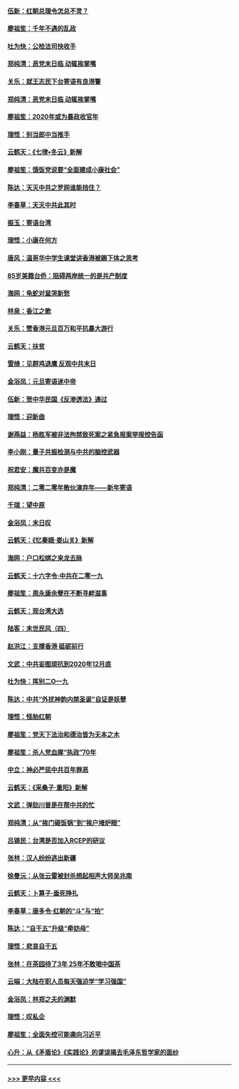 #### [伍新：红朝总理令怎总不灵？](../pages/nsc993/n11770813.md?t=01070455) 
#### [廖祖笙：千年不遇的乱政](../pages/nsc993/n11770373.md?t=01070455) 
#### [吐为快：公检法司快收手](../pages/nsc993/n11770359.md?t=01070455) 
#### [郑纯清：恶党末日临 动辄挨掌嘴](../pages/nsc993/n11769912.md?t=01070455) 
#### [关乐：就王志民下台寄语有良港警](../pages/nsc993/n11769903.md?t=01070455) 
#### [郑纯清：恶党末日临 动辄挨掌嘴](../pages/nsc993/n11769356.md?t=01070455) 
#### [廖祖笙：2020年或为暴政收官年](../pages/nsc993/n11768216.md?t=01070455) 
#### [理悟：别当郎中当推手](../pages/nsc993/n11768243.md?t=01070455) 
#### [云鹤天：《七律▪冬云》新解](../pages/nsc993/n11768204.md?t=01070455) 
#### [廖祖笙：饿饭党说要“全面建成小康社会”](../pages/nsc993/n11767482.md?t=01070455) 
#### [陈达：天灭中共之罗网谁能挡住？](../pages/nsc993/n11767465.md?t=01070455) 
#### [李春草：天灭中共此其时](../pages/nsc993/n11767452.md?t=01070455) 
#### [振玉：寄语台湾](../pages/nsc993/n11767432.md?t=01070455) 
#### [理悟：小康在何方](../pages/nsc993/n11767394.md?t=01070455) 
#### [唐风：温哥华中学生课堂讲香港被踢下体之思考](../pages/nsc993/n11766848.md?t=01070455) 
#### [85岁美籍台侨：阻碍两岸统一的是共产制度](../pages/nsc993/n11765043.md?t=01070455) 
#### [海网：龟蛇对鼠哭新愁](../pages/nsc993/n11764895.md?t=01070455) 
#### [林泉：香江之歌](../pages/nsc993/n11764415.md?t=01070455) 
#### [关乐：赞香港元旦百万和平抗暴大游行](../pages/nsc993/n11764382.md?t=01070455) 
#### [云鹤天：扶贫](../pages/nsc993/n11764245.md?t=01070455) 
#### [雪绮：见群鸡退鹰  反观中共末日](../pages/nsc993/n11762112.md?t=01070455) 
#### [金浴凤：元旦寄语迷中帝](../pages/nsc993/n11761788.md?t=01070455) 
#### [伍新：贺中华民国《反渗透法》通过](../pages/nsc993/n11761994.md?t=01070455) 
#### [理悟：迎新曲](../pages/nsc993/n11761152.md?t=01070455) 
#### [谢燕益：杨胜军被非法拘禁致死案之紧急报案举报控告函](../pages/nsc993/n11756134.md?t=01070455) 
#### [李小刚：量子共振检测与中共的脑控武器](../pages/nsc993/n11754518.md?t=01070455) 
#### [祝君安：魔共百变亦是魔](../pages/nsc993/n11754469.md?t=01070455) 
#### [郑纯清：二零二零年散伙演弃年——新年寄语](../pages/nsc993/n11754195.md?t=01070455) 
#### [千瑞：望中原](../pages/nsc993/n11754159.md?t=01070455) 
#### [金浴凤：末日叹](../pages/nsc993/n11752359.md?t=01070455) 
#### [云鹤天：《忆秦娥‧娄山关》新解](../pages/nsc993/n11752348.md?t=01070455) 
#### [海网：户口松绑之来龙去脉](../pages/nsc993/n11752328.md?t=01070455) 
#### [云鹤天：十六字令‧中共在二零一九](../pages/nsc993/n11752305.md?t=01070455) 
#### [廖祖笙：周永康余孽在不断寻衅滋事](../pages/nsc993/n11751013.md?t=01070455) 
#### [云鹤天：观台湾大选](../pages/nsc993/n11751007.md?t=01070455) 
#### [陆客：末世民风（四）](../pages/nsc993/n11749203.md?t=01070455) 
#### [赵洪江：支撑香港 砥砺前行](../pages/nsc993/n11748482.md?t=01070455) 
#### [文武：中共妄图顽抗到2020年12月底](../pages/nsc993/n11748446.md?t=01070455) 
#### [吐为快：挥别二O一九](../pages/nsc993/n11748411.md?t=01070455) 
#### [陈达：中共“外扰神韵内禁圣诞”自证是妖孽](../pages/nsc993/n11748226.md?t=01070455) 
#### [理悟：怪胎红朝](../pages/nsc993/n11748206.md?t=01070455) 
#### [廖祖笙：党天下法治和德治皆为无本之木](../pages/nsc993/n11748135.md?t=01070455) 
#### [廖祖笙：杀人党血腥“执政”70年](../pages/nsc993/n11745144.md?t=01070455) 
#### [中立：神必严惩中共百年罪恶](../pages/nsc993/n11744970.md?t=01070455) 
#### [云鹤天：《采桑子‧重阳》新解](../pages/nsc993/n11744948.md?t=01070455) 
#### [文武：弹劾川普是在帮中共的忙](../pages/nsc993/n11744758.md?t=01070455) 
#### [郑纯清：从“挨门砸饭锅”到“挨户堵炉眼”](../pages/nsc993/n11744745.md?t=01070455) 
#### [吕锡民：台湾是否加入RCEP的研议](../pages/nsc993/n11744701.md?t=01070455) 
#### [张林：汉人纷纷逃出新疆](../pages/nsc993/n11743530.md?t=01070455) 
#### [徐曼沅：从张云雷被封杀想起相声大师吴兆南](../pages/nsc993/n11741816.md?t=01070455) 
#### [云鹤天：卜算子‧垂死挣扎](../pages/nsc993/n11739956.md?t=01070455) 
#### [李春草：唐多令‧红朝的“斗”与“拍”](../pages/nsc993/n11739830.md?t=01070455) 
#### [陈达：“自干五”升级“牵妨母”](../pages/nsc993/n11739724.md?t=01070455) 
#### [理悟：悲哀自干五](../pages/nsc993/n11739547.md?t=01070455) 
#### [张林：在茶园待了3年 25年不敢喝中国茶](../pages/nsc993/n11739240.md?t=01070455) 
#### [云端：大陆在职人员每天强迫学“学习强国”](../pages/nsc993/n11738735.md?t=01070455) 
#### [金浴凤：林郑之夫的渊默](../pages/nsc993/n11737735.md?t=01070455) 
#### [理悟：叹私企](../pages/nsc993/n11737715.md?t=01070455) 
#### [廖祖笙：全面失控可能袭向习近平](../pages/nsc993/n11737704.md?t=01070455) 
#### [心升：从《矛盾论》《实践论》的谬误揭去毛泽东哲学家的面纱](../pages/nsc993/n11736962.md?t=01070455) 

----
#### [ >>> 更早内容 <<< ](../indexes/nsc993-earlier.md)

